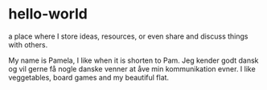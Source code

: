 # hello-world
a place where I store ideas, resources, or even share and discuss things with others.

My name is Pamela, I like when it is shorten to Pam. Jeg kender godt dansk og vil gerne få nogle danske venner at åve min kommunikation evner. I like veggetables, board games and my beautiful flat.
